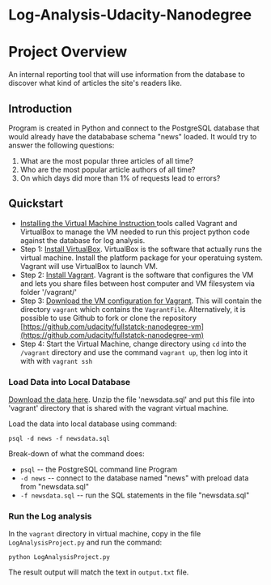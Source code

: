 # Log-Analysis-Udacity-Nanodegree

# Project Overview
An internal reporting tool that will use information from the database to discover what kind of articles the site's readers like.

## Introduction
Program is created in Python and connect to the PostgreSQL database that would already have the datababase schema "news" loaded.  It would try to answer the following questions:
1. What are the most popular three articles of all time?
2. Who are the most popular article authors of all time?
3. On which days did more than 1% of requests lead to errors?

## Quickstart
* [Installing the Virtual Machine Instruction ](https://classroom.udacity.com/nanodegrees/nd004/parts/51200cee-6bb3-4b55-b469-7d4dd9ad7765/modules/c57b57d4-29a8-4c5f-9bb8-5d53df3e48f4/lessons/5475ecd6-cfdb-4418-85a2-f2583074c08d/concepts/14c72fe3-e3fe-4959-9c4b-467cf5b7c3a0?contentVersion=5.0.0&contentLocale=en-us) tools called Vagrant and VirtualBox to manage the VM needed to run this project python code against the database for log analysis.
* Step 1:  [Install VirtualBox](https://www.virtualbox.org/wiki/Download_Old_Builds_5_1).  VirtualBox is the software that actually runs the virtual machine.  Install the platform package for your operatuing system.  Vagrant will use VirtualBox to launch VM.
* Step 2:  [Install Vagrant](https://www.vagrantup.com/downloads.html).  Vagrant is the software that configures the VM and lets you share files between host computer and VM filesystem via folder '/vagrant/'
* Step 3:  [Download the VM configuration for Vagrant](https://s3.amazonaws.com/video.udacity-data.com/topher/2018/April/5acfbfa3_fsnd-virtual-machine/fsnd-virtual-machine.zip).  This will contain the directory `vagrant` which contains the `VagrantFile`.
  Alternatively, it is possible to use Github to fork or clone the repository
  [https://github.com/udacity/fullstatck-nanodegree-vm](https://github.com/udacity/fullstatck-nanodegree-vm)
* Step 4:  Start the Virtual Machine, change directory using `cd` into the `/vagrant` directory and use the command `vagrant up`, then log into it with with `vagrant ssh`

### Load Data into Local Database
[Download the data here](https://d17h27t6h515a5.cloudfront.net/topher/2016/August/57b5f748_newsdata/newsdata.zip).  Unzip the file 'newsdata.sql' and put this file into 'vagrant' directory that is shared with the vagrant virtual machine.

Load the data into local database using command:
```
psql -d news -f newsdata.sql
```

Break-down of what the command does:
* `psql` -- the PostgreSQL command line Program
* `-d news` -- connect to the database named "news" with preload data from "newsdata.sql"
* `-f newsdata.sql` -- run the SQL statements in the file "newsdata.sql"

### Run the Log analysis
In the `vagrant` directory in virtual machine, copy in the file `LogAnalysisProject.py` and run the command:

```
python LogAnalysisProject.py
```

The result output will match the text in `output.txt` file.
